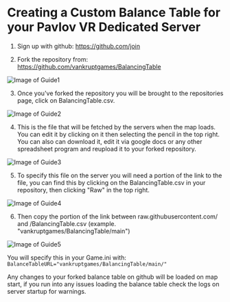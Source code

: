 <h1> Creating a Custom Balance Table for your Pavlov VR Dedicated Server </h1>

1. Sign up with github: https://github.com/join

2. Fork the repository from: https://github.com/vankruptgames/BalancingTable

![Image of Guide1](https://github.com/juntistik/BalancingTable/blob/main/BTG01.png)

3. Once you've forked the repository you will be brought to the repositories page, click on BalancingTable.csv.

![Image of Guide2](https://github.com/juntistik/BalancingTable/blob/main/BTG02.png)

4. This is the file that will be fetched by the servers when the map loads. You can edit it by clicking on it then selecting the pencil in the top right. You can also can download it, edit it via google docs or any other spreadsheet program and reupload it to your forked repository.

![Image of Guide3](https://github.com/juntistik/BalancingTable/blob/main/BTG03.png)

5. To specify this file on the server you will need a portion of the link to the file, you can find this by clicking on the BalancingTable.csv in your repository, then clicking "Raw" in the top right.

![Image of Guide4](https://github.com/juntistik/BalancingTable/blob/main/BTG04.png)

6. Then copy the portion of the link between raw.githubusercontent.com/ and /BalancingTable.csv (example. "vankruptgames/BalancingTable/main")

![Image of Guide5](https://github.com/juntistik/BalancingTable/blob/main/BTG05.png)

You will specify this in your Game.ini with: `BalanceTableURL="vankruptgames/BalancingTable/main/"`

Any changes to your forked balance table on github will be loaded on map start, if you run into any issues loading the balance table check the logs on server startup for warnings.
